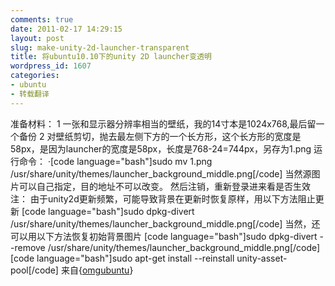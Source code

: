 ```yaml
---
comments: true
date: 2011-02-17 14:29:15
layout: post
slug: make-unity-2d-launcher-transparent
title: 将ubuntu10.10下的unity 2D launcher变透明
wordpress_id: 1607
categories:
- ubuntu
- 转载翻译
---
```


准备材料：
1 一张和显示器分辨率相当的壁纸，我的14寸本是1024x768,最后留一个备份
2 对壁纸剪切，抛去最左侧下方的一个长方形，这个长方形的宽度是58px，是因为launcher的宽度是58px，长度是768-24=744px，另存为1.png
运行命令： 
·[code language="bash"]sudo mv 1.png /usr/share/unity/themes/launcher_background_middle.png[/code]
当然源图片可以自己指定，目的地址不可以改变。 然后注销，重新登录进来看是否生效
注： 
由于unity2d更新频繁，可能导致背景在更新时恢复原样，用以下方法阻止更新
[code language="bash"]sudo dpkg-divert /usr/share/unity/themes/launcher_background_middle.png[/code]
当然，还可以用以下方法恢复初始背景图片
[code language="bash"]sudo dpkg-divert --remove /usr/share/unity/themes/launcher_background_middle.png[/code]
[code language="bash"]sudo apt-get install --reinstall unity-asset-pool[/code]
来自{[omgubuntu](http://www.omgubuntu.co.uk/2011/02/how-to-get-a-transparent-launcher-in-unity-2d/?utm_source=feedburner&utm_medium=feed&utm_campaign=Feed:+d0od+(Omg!+Ubuntu!))}
